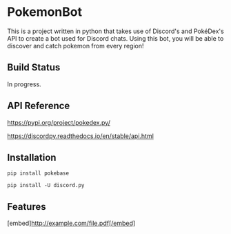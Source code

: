 # PokemonBot

This is a project written in python that takes use of Discord's and PokéDex's API to create a bot used for Discord chats. Using this bot, you will be able to discover and catch pokemon from every region!

## Build Status
In progress.


## API Reference

https://pypi.org/project/pokedex.py/

https://discordpy.readthedocs.io/en/stable/api.html

## Installation

``pip install pokebase``

``pip install -U discord.py``

## Features
[embed]http://example.com/file.pdf[/embed]

